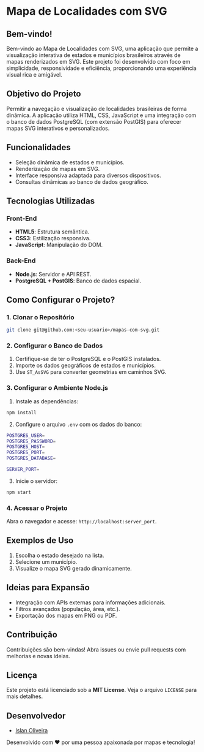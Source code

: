**Mapa de Localidades com SVG**
================================

**Bem-vindo!**
---------------

Bem-vindo ao Mapa de Localidades com SVG, uma aplicação que permite a visualização interativa de estados e municípios brasileiros através de mapas renderizados em SVG. Este projeto foi desenvolvido com foco em simplicidade, responsividade e eficiência, proporcionando uma experiência visual rica e amigável.

**Objetivo do Projeto**
------------------------

Permitir a navegação e visualização de localidades brasileiras de forma dinâmica. A aplicação utiliza HTML, CSS, JavaScript e uma integração com o banco de dados PostgreSQL (com extensão PostGIS) para oferecer mapas SVG interativos e personalizados.

**Funcionalidades**
-------------------

* Seleção dinâmica de estados e municípios.
* Renderização de mapas em SVG.
* Interface responsiva adaptada para diversos dispositivos.
* Consultas dinâmicas ao banco de dados geográfico.

**Tecnologias Utilizadas**
---------------------------

### Front-End

* **HTML5**: Estrutura semântica.
* **CSS3**: Estilização responsiva.
* **JavaScript**: Manipulação do DOM.

### Back-End

* **Node.js**: Servidor e API REST.
* **PostgreSQL + PostGIS**: Banco de dados espacial.

**Como Configurar o Projeto?**
------------------------------

### 1. Clonar o Repositório

```bash
git clone git@github.com:<seu-usuario>/mapas-com-svg.git
```

### 2. Configurar o Banco de Dados

1. Certifique-se de ter o PostgreSQL e o PostGIS instalados.
2. Importe os dados geográficos de estados e municípios.
3. Use `ST_AsSVG` para converter geometrias em caminhos SVG.

### 3. Configurar o Ambiente Node.js

1. Instale as dependências:
```bash
npm install
```
2. Configure o arquivo `.env` com os dados do banco:
```bash
POSTGRES_USER=
POSTGRES_PASSWORD=
POSTGRES_HOST=
POSTGRES_PORT=
POSTGRES_DATABASE=

SERVER_PORT=
```
3. Inicie o servidor:
```bash
npm start
```

### 4. Acessar o Projeto

Abra o navegador e acesse: `http://localhost:server_port`.

**Exemplos de Uso**
--------------------

1. Escolha o estado desejado na lista.
2. Selecione um município.
3. Visualize o mapa SVG gerado dinamicamente.

**Ideias para Expansão**
-------------------------

* Integração com APIs externas para informações adicionais.
* Filtros avançados (população, área, etc.).
* Exportação dos mapas em PNG ou PDF.

**Contribuição**
----------------

Contribuições são bem-vindas! Abra issues ou envie pull requests com melhorias e novas ideias.

**Licença**
------------

Este projeto está licenciado sob a **MIT License**. Veja o arquivo `LICENSE` para mais detalhes.

**Desenvolvedor**
-------------------

* [Islan Oliveira](https://github.com/IslanP1)
  
Desenvolvido com ❤️ por uma pessoa apaixonada por mapas e tecnologia!
